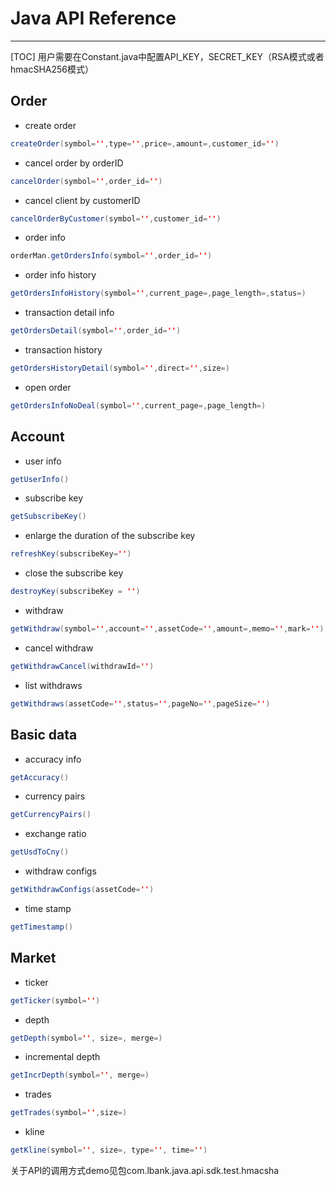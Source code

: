# Java API Reference

---
[TOC]
用户需要在Constant.java中配置API_KEY，SECRET_KEY（RSA模式或者hmacSHA256模式）

## Order

- create order
```java
createOrder(symbol='',type='',price=,amount=,customer_id='')
```
- cancel order by orderID
```java
cancelOrder(symbol='',order_id='')
```
- cancel client by customerID
```java
cancelOrderByCustomer(symbol='',customer_id='')
```
- order info
```java
orderMan.getOrdersInfo(symbol='',order_id='')
```
- order info history
```java
getOrdersInfoHistory(symbol='',current_page=,page_length=,status=)
```
- transaction detail info
```java
getOrdersDetail(symbol='',order_id='')
```
- transaction history
```java
getOrdersHistoryDetail(symbol='',direct='',size=)
```
- open order
```java
getOrdersInfoNoDeal(symbol='',current_page=,page_length=)
```


## Account
- user info
```java
getUserInfo()
```
- subscribe key
```java
getSubscribeKey()
```
- enlarge the duration of the subscribe key
```java
refreshKey(subscribeKey='')
```

- close the subscribe key
```java
destroyKey(subscribeKey = '')
```
- withdraw
```java
getWithdraw(symbol='',account='',assetCode='',amount=,memo='',mark='')
```

- cancel withdraw
```java
getWithdrawCancel(withdrawId='')
```
- list withdraws
```java
getWithdraws(assetCode='',status='',pageNo='',pageSize='')
```


## Basic data
- accuracy info
```java
getAccuracy()
```
- currency pairs
```java
getCurrencyPairs()
```
- exchange ratio
```java
getUsdToCny()
```
- withdraw configs
```java
getWithdrawConfigs(assetCode='')
```
- time stamp
```java
getTimestamp()
```

## Market

- ticker
```java
getTicker(symbol='')
```
- depth
```java
getDepth(symbol='', size=, merge=)
```
- incremental depth
```java
getIncrDepth(symbol='', merge=)
```

- trades
```java
getTrades(symbol='',size=)
```
- kline
```java
getKline(symbol='', size=, type='', time='')
```

关于API的调用方式demo见包com.lbank.java.api.sdk.test.hmacsha